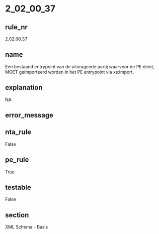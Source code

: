 # 2_02_00_37

## rule_nr
2.02.00.37

## name
Eén bestaand entrypoint van de uitvragende partij waarvoor de PE dient, MOET geimporteerd worden in het PE entrypoint via xs:import.

## explanation
NA

## error_message


## nta_rule
False

## pe_rule
True

## testable
False

## section
XML Schema - Basis

